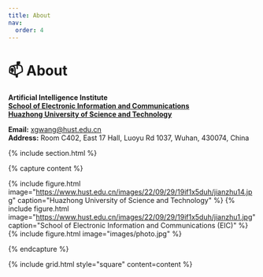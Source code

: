 ```yaml
---
title: About
nav:
  order: 4
---
```


# 📫 About

**Artificial Intelligence Institute**
<br>
**[School of Electronic Information and Communications](http://english.eic.hust.edu.cn/)**
<br>
**[Huazhong University of Science and Technology](https://www.hust.edu.cn/)**

**Email:** xgwang@hust.edu.cn
<br>
**Address:** Room C402, East 17 Hall, Luoyu Rd 1037, Wuhan, 430074, China
<br>

{% include section.html %}

{% capture content %}

{% include figure.html image="https://www.hust.edu.cn/images/22/09/29/19if1x5duh/jianzhu14.jpg" caption="Huazhong University of Science and Technology" %}
{% include figure.html image="https://www.hust.edu.cn/images/22/09/29/19if1x5duh/jianzhu1.jpg" caption="School of Electronic Information and Communications (EIC)" %}
{% include figure.html image="images/photo.jpg" %}

{% endcapture %}

{% include grid.html style="square" content=content %}
